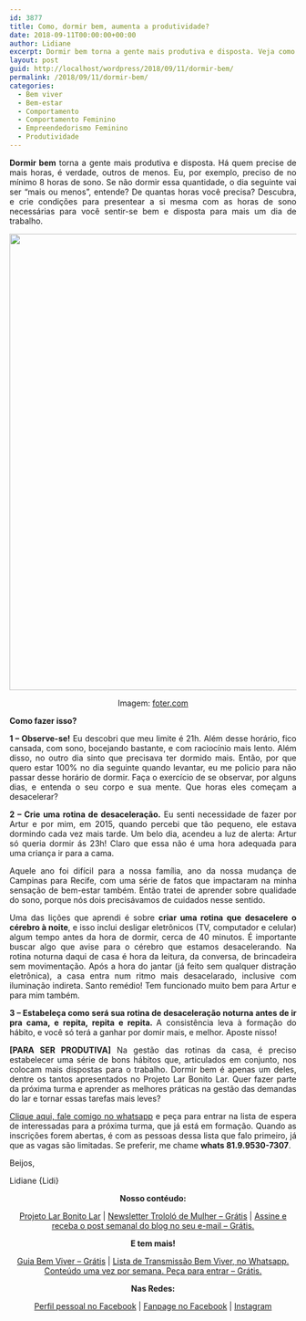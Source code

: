 ```yaml
---
id: 3877
title: Como, dormir bem, aumenta a produtividade?
date: 2018-09-11T00:00:00+00:00
author: Lidiane
excerpt: Dormir bem torna a gente mais produtiva e disposta. Veja como criar condições para dormir mais, melhor, e sentir-se bem para o dia que inicia.
layout: post
guid: http://localhost/wordpress/2018/09/11/dormir-bem/
permalink: /2018/09/11/dormir-bem/
categories:
  - Bem viver
  - Bem-estar
  - Comportamento
  - Comportamento Feminino
  - Empreendedorismo Feminino
  - Produtividade
---
```

<p align="justify">
  <strong>Dormir bem</strong> torna a gente mais produtiva e disposta. Há quem precise de mais horas, é verdade, outros de menos. Eu, por exemplo, preciso de no mínimo 8 horas de sono. Se não dormir essa quantidade, o dia seguinte vai ser “mais ou menos”, entende? De quantas horas você precisa? Descubra, e crie condições para presentear a si mesma com as horas de sono necessárias para você sentir-se bem e disposta para mais um dia de trabalho.
</p>

<p align="center">
  <img class="alignnone size-full wp-image-14700" src="http://www.trololodemulher.com.br/blog/wp-content/uploads/2018/09/DORMIR-BEM-PRODUTIVIDADE-GESTAO-DO-TEMPO-ORGANIZACAO-PESSOAL-BLOG.jpg" alt="" width="800" height="800" />
</p>

<p align="center">
  Imagem: <a href="https://foter.com/" target="_blank" rel="noopener">foter.com</a>
</p>

<p align="justify">
  <strong>Como fazer isso?</strong>
</p>

<p align="justify">
  <strong>1 – Observe-se!</strong> Eu descobri que meu limite é 21h. Além desse horário, fico cansada, com sono, bocejando bastante, e com raciocínio mais lento. Além disso, no outro dia sinto que precisava ter dormido mais. Então, por que quero estar 100% no dia seguinte quando levantar, eu me policio para não passar desse horário de dormir. Faça o exercício de se observar, por alguns dias, e entenda o seu corpo e sua mente. Que horas eles começam a desacelerar?
</p>

<p align="justify">
  <strong>2 – Crie uma rotina de desaceleração.</strong> Eu senti necessidade de fazer por Artur e por mim, em 2015, quando percebi que tão pequeno, ele estava dormindo cada vez mais tarde. Um belo dia, acendeu a luz de alerta: Artur só queria dormir ás 23h! Claro que essa não é uma hora adequada para uma criança ir para a cama.
</p>

<p align="justify">
  Aquele ano foi difícil para a nossa família, ano da nossa mudança de Campinas para Recife, com uma série de fatos que impactaram na minha sensação de bem-estar também. Então tratei de aprender sobre qualidade do sono, porque nós dois precisávamos de cuidados nesse sentido.
</p>

<p align="justify">
  Uma das lições que aprendi é sobre <strong>criar uma rotina que desacelere o cérebro à noite</strong>, e isso inclui desligar eletrônicos (TV, computador e celular) algum tempo antes da hora de dormir, cerca de 40 minutos. É importante buscar algo que avise para o cérebro que estamos desacelerando. Na rotina noturna daqui de casa é hora da leitura, da conversa, de brincadeira sem movimentação. Após a hora do jantar (já feito sem qualquer distração eletrônica), a casa entra num ritmo mais desacelarado, inclusive com iluminação indireta. Santo remédio! Tem funcionado muito bem para Artur e para mim também.
</p>

<p align="justify">
  <strong>3 – Estabeleça como será sua rotina de desaceleração noturna antes de ir pra cama, e repita, repita e repita. </strong>A consistência leva à formação do hábito, e você só terá a ganhar por domir mais, e melhor. Aposte nisso!
</p>

<p align="justify">
  <strong>[PARA SER PRODUTIVA]</strong> Na gestão das rotinas da casa, é preciso estabelecer uma série de bons hábitos que, articulados em conjunto, nos colocam mais dispostas para o trabalho. Dormir bem é apenas um deles, dentre os tantos apresentados no Projeto Lar Bonito Lar. Quer fazer parte da próxima turma e aprender as melhores práticas na gestão das demandas do lar e tornar essas tarefas mais leves?
</p>

<p align="justify">
  <a href="https://api.whatsapp.com/send?1=pt_BR&phone=5581995307307" target="_blank" rel="noopener">Clique aqui, fale comigo no whatsapp</a> e peça para entrar na lista de espera de interessadas para a próxima turma, que já está em formação. Quando as inscrições forem abertas, é com as pessoas dessa lista que falo primeiro, já que as vagas são limitadas. Se preferir, me chame <strong>whats 81.9.9530-7307</strong>.
</p>

Beijos,

Lidiane {Lidi}

<p align="center">
  <strong>Nosso contéudo:</strong>
</p>

<p align="center">
  <a href="http://www.trololodemulher.com.br/projeto-lar-bonito-lar/" target="_blank" rel="noopener">Projeto Lar Bonito Lar</a> | <a href="http://www.trololodemulher.com.br/2018/02/28/newsletter/" target="_blank" rel="noopener">Newsletter Trololó de Mulher – Grátis</a> | <a href="https://feedburner.google.com/fb/a/mailverify?uri=blogBichaFemea&loc=en_US" target="_blank" rel="noopener">Assine e receba o post semanal do blog no seu e-mail – Grátis.</a>
</p>

<p align="center">
  <strong>E tem mais!</strong>
</p>

<p align="center">
  <a href="http://www.trololodemulher.com.br/2018/03/09/bem-viver/" target="_blank" rel="noopener">Guia Bem Viver – Grátis</a> | <a href="https://api.whatsapp.com/send?1=pt_BR&phone=5581995307307" target="_blank" rel="noopener">Lista de Transmissão Bem Viver, no Whatsapp. Conteúdo uma vez por semana. Peça para entrar – Grátis.</a>
</p>

<p align="center">
  <strong>Nas Redes:</strong>
</p>

<p align="center">
  <a href="https://www.facebook.com/lidiane.vasconcelos.94" target="_blank" rel="noopener">Perfil pessoal no Facebook</a> | <a href="https://www.facebook.com/TrololoMulher/" target="_blank" rel="noopener">Fanpage no Facebook</a> | <a href="https://www.instagram.com/trololodemulher/" target="_blank" rel="noopener">Instagram</a>
</p>

&nbsp;